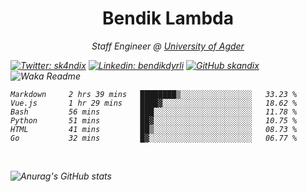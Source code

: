 <h1 align="center"> Bendik Lambda </h1>
<p align="center"><em>Staff Engineer @ <a href="http://www.uia.no">University of Agder</a></p>



[![Twitter: sk4ndix](https://img.shields.io/twitter/follow/sk4ndix?style=social)](https://twitter.com/sk4ndix)
[![Linkedin: bendikdyrli](https://img.shields.io/badge/-bendikdyrli-blue?style=flat-square&logo=Linkedin&logoColor=white&link=https://www.linkedin.com/in/bendikdyrli/)](https://www.linkedin.com/in/bendikdyrli/)
[![GitHub skandix](https://img.shields.io/github/followers/skandix?label=follow&style=social)](https://github.com/skandix)
![Waka Readme](https://github.com/skandix/skandix/workflows/Waka%20Readme/badge.svg)


<!--START_SECTION:waka-->

```text
Markdown     2 hrs 39 mins   ████████▒░░░░░░░░░░░░░░░░   33.23 %
Vue.js       1 hr 29 mins    ████▓░░░░░░░░░░░░░░░░░░░░   18.62 %
Bash         56 mins         ███░░░░░░░░░░░░░░░░░░░░░░   11.78 %
Python       51 mins         ██▓░░░░░░░░░░░░░░░░░░░░░░   10.75 %
HTML         41 mins         ██▒░░░░░░░░░░░░░░░░░░░░░░   08.73 %
Go           32 mins         █▓░░░░░░░░░░░░░░░░░░░░░░░   06.77 %
```

<!--END_SECTION:waka-->

  <br>
  
![Anurag's GitHub stats](https://github-readme-stats.vercel.app/api?username=skandix&show_icons=true&theme=tokyonight)


